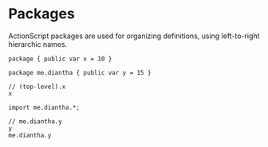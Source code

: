 # Packages

ActionScript packages are used for organizing definitions, using left-to-right hierarchic names.

```
package { public var x = 10 }

package me.diantha { public var y = 15 }

// (top-level).x
x

import me.diantha.*;

// me.diantha.y
y
me.diantha.y
```